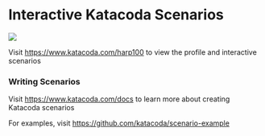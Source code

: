 # Interactive Katacoda Scenarios

[![](http://shields.katacoda.com/katacoda/harp100/count.svg)](https://www.katacoda.com/harp100 "Get your profile on Katacoda.com")

Visit https://www.katacoda.com/harp100 to view the profile and interactive scenarios

### Writing Scenarios
Visit https://www.katacoda.com/docs to learn more about creating Katacoda scenarios

For examples, visit https://github.com/katacoda/scenario-example
